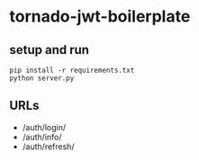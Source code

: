 # tornado-jwt-boilerplate

## setup and run
    pip install -r requirements.txt
    python server.py

## URLs 
- /auth/login/
- /auth/info/
- /auth/refresh/